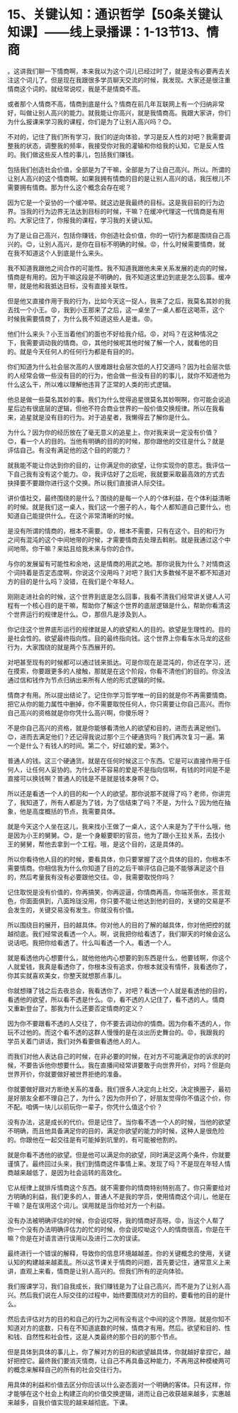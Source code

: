 # 15、关键认知：通识哲学【50条关键认知课】——线上录播课：1-13节13、情商

。这讲我们聊一下情商啊，本来我以为这个词儿已经过时了，就是没有必要再去关注这个词儿了。但是现在我跟很多学员聊天交流的时候，我发现。大家还是很注重情商这个词的，就经常说哎，我是不是情商不高。

或者那个人情商不高，情商到底是什么？情商在前几年互联网上有一个归纳非常好，叫做让别人高兴的能力。就我能让你高兴，就是我情商高。我跟大家讲，你们为什么报课来学习我的课程，你们是为了让别人高兴吗？😊。

不对的，记住了我们所有学习，我们的逆向体验，学习是反人性的对吧？我需要调整我的状态，调整我的频率，我接受你对我的灌输和你给我的认知，它是反人性的。我们做这些反人性的事儿，包括我们赚钱。

包括我们创造社会价值，全部是为了干嘛，全部是为了让自己高兴。所以。所谓的让别人高兴的这个情商啊。如果我拥有情商的目的是让别人高兴的话，我压根儿不需要拥有情商。那为什么这个概念会存在呢？

因为它是一个妥协的一个缓冲带。就这边是我最终的目标。这是我目前的行为边界。当我的行为边界无法达到目标的时候，干嘛？在缓冲代理这一代情商是有用的。大家记住了，你报我的课程，学习我的关键认知。

为了是让自己高兴，包括你赚钱，你创造社会价值，你的一切行为都是围绕自己高兴的。😊，让别人高兴，是你在目标不明确的时候。😡，什么时候需要情商，就在我不知道这个人到底是什么来头。

我不知道我跟他之间合作的可能性。我不知道我跟他未来关系发展的走向的时候，情商是有用的。因为干嘛这段是不明确的，我不知道这里边到底是怎么回事。缓冲带，就是他和我抵达目标，没有直接关联性。

但是他又直接作用于我的行为，比如今天这一捉人，我来了之后，我莫名其妙的我去找一个小王。😡，我到小王那来了之后，这一桌坐了一桌人都在这喝茶，这个时候我需要情商了，为什么我不知道这些人是谁。😡。

他们什么来头？小王当着他们的面也不好给我介绍。😡，对吗？在这种情况之下，我需要调动我的情商。😡，其他时候呢其他时候了解一个人，就看他的目的。就是今天任何人的任何行为都是有目的的。

你们知道为什么社会层次高的人很难跟社会层次低的人打交道吗？因为社会层次低的人经常会做一些没有目的的行为，他会做一些没有目的的事儿，就你不知道他为什么这么干，所以难以理解他违背了正常的人类的形式逻辑。

他总是做一些莫名其妙的事。我们为什么觉得追星很莫名其妙啊啊，你可能会说追星后边有很底层的逻辑，但他不符合商业世界的一般价值交换规律。所以在我看来，追星就是没有目的行为。对于追星者，我懒得去了解你是什么。

为什么？因为你的经历放在了毫无意义的追星上，你对我来说一定没有价值？😊，看一个人的目的。当他有明确的目的的时候，那你跟他的交往是什么？就是评估自己。有没有满足他的这个目的的能力？

就我能不能让你达到你的目的，让你满足你的欲望，让你实现你的意志。我评估一下自己我有没有这个能力。😡，我评估好了之后呢，我就要采取最高效的方式去抉择要不要跟你进行这个交换。所以我们直接讲人际交往。

讲价值社交，最终围绕的是什么？围绕的是每一个人的个体利益，在个体利益清晰的时候。就是我们这一桌人，我们这一个圈子的人，每个人都知道自己要什么，也知道自己能提供什么。在这个非常清晰的时候。

是没有所谓的情商的，根本不需要。😡，根本不需要，只有在这个。目的和行为之间有混沌的这个中间地带的时候，才需要情商去处理去斡削。就是我通过这个中间地带。你干嘛？来姑且给我未来与你的合作。

与你的发展留有可能性和余地，这是情商的用武之地。那你说我为什么？对情商这个词持着是否定态度啊，你说这个没用吗？对吧？我们大多数候不是不都不知道对方的目的是什么吗？没错，在我们是个年轻人。

刚刚走进社会的时候，这个世界到底是怎么回事，我看不清我们经常讲关键人人可程有一个核心目的是干嘛，帮助你了解这个世界的底层逻辑是什么，帮助你看清这个世界运行的规律是什么。😊，那但凡是涉及到人。

你记住这个世界底形运行的规律就是人的欲望和人的目的。欲望是生理性的。目的是社会性的。欲望最终指向性。目的最终指向钱。这个世界上你看车水马龙的这些行为，大家围绕的就是两个东西展开的。

对吧甚至现有的时候都可以通过钱来抵达。可是你现在是混沌的，你还在学习，还在摸索，你要跟更多的人接触，那就是在这个阶段，你看不清他们的目的。你没法通过信和钱作为节点归纳出来所有人他的形式逻辑的时候。

情商才有用。所以提出结论了。记住你学习哲学唯一的目的就是你不再需要情商。把它从你的能力属性中删掉，你不需要取悦任何人，你只需要让你自己高兴。而你自己高兴的资格就是你你凭什么高兴啊，你傻乐呀？

不是你自己高兴的资格，就是你能够看清他人的欲望和目的，进而去满足他们。😊，进而去满足他们？还记得我说过那个三个硬通货吗？我们再次复习一遍。第一个是什么？有钱人的时间。第二个，好红娘的爱。第3个。

普通人的钱。这三个硬通货。就是在任何时候这三个东西。它是可以直接作用于任何人，让任何人妥协的。为什么好不容易的爱是不是指向信啊，有钱的时间是不是直接可以换钱啊？普通人的钱是不是就是钱本身啊？😊。

所以还是看透一个人的目的和一个人的欲望。那你说那不就得了吗？老师，你讲完了，我知道了，所有人都是为了钱，为了信结束了吗？不是，为什么？因为他在抽象，他是高度概括的节点，我需要具体。

就是今天这个人坐在这儿，我来找小王做了一桌人，这个人来是为了干什么哦，他是因为小王的舅舅。😊，是一个身躯要职的官员，他为了跟小王拉关系，去找小王的舅舅，帮他去拿到一个工程。哦，是这个目的，这是具体的。

所以你看待他人目的的时候，要看具体，你只要掌握了这个具体的目的，你根本不需要情商。你相信我为什么你知道了目的之后干嘛评估自己能不能够满足这个目的，然后考量我有没有必要跟他交往。😡，我需要取悦你吗？

记住取悦是没有价值的，你再搞笑，你再逗逼，你情商再高，你端茶倒水，茶言观色，你面面俱到，八面玲珑没用，你只要不能让他达到他的目的，关键的交易是不会发生的，关键交易没有发生。你就没有价值。

所以围绕目的展开，目的越具体。你对他人的目的了解的越具体，你对他把控的就越彻底。我们经常说看透一个人。啊，说我把你给看透了，我们聊天的时候会这么说话吧。我把你给看透了。什么叫看透一个人。看透一个人。

就是看透他内心想要什么，就他他他内心想要的到东西是什么，他要钱啊，你这个人就爱钱，我真是看透你了，你根本没有追求，你根本就没有情怀，我看透你了，你其实就喜欢美女，你整天就想那点事儿。

你就想赚了钱之后去夜总会，我看透你了，对吧？看透一个人就是看透他的目的，看透他的欲望，所以看不透是什么。😡，看不透的人记住了，看不透的人。情商又重新登台了。那我为什么还要否定情商的定义？

因为你不要跟看不透的人交往了，你不要去调动你的情商。因为你看不透的人，你玩不过他的。而这个看不透的这群人慢慢的是在淡出历史舞台的。😡，我跟我的学员关着门讲话，我们对外看要做看透他人的人。

而我们对他人表达自己的时候，在非必要的时候，在对方不可能满足你的诉求的时候，不要告诉他你想要什么。我在直播间经常讲要敢于向世界开价，对吗？但是向世界开价，你就要做好被世界拒绝的准备。

你就要做好跟对方断绝关系的准备。我们很多人决定向上社交，决定换圈子，最初是好朋友全都不理自己了，为什么？因为你开价了，好朋友觉得你不值这个价，你不配。咱俩一块儿以前玩你一辈子，你凭什么值这个价？

没有办法，这是成长的代价。但是记住了。当你看不透一个人的时候，当他的欲望不明确，而且他具备满足你的目的，满足你欲望的能力的时候，这种人是很危险的。你跟他在一起交往是有可能掉到坑里的，有可能被他割的。

就是你看不透他的欲望。但是他可以满足你的欲望，同时满足这两个条件，你就要谨慎了。最终回过头来，我们到情商这件事情上来。发现了吗？不是现在年轻人情商越来越低了，是因为社会运转的高效化。

它从规律上就排斥情商这个东西。就不需要你的情商特别特别高了。你只需要给对方明确的利益，我们更多的人，普通人不是我的学员，使用情商这个词儿，他是在干嘛？是在误用这个词儿。误用就是当你给对方一个利益。

没有办法被明确评估的时候，你会说哎呀，我的情商好高呀。😡，当这个人帮了你一个没有办法明确评估力的忙的时候，你会说哎呦这个人的情商很高，你是在干嘛？你是在对语言进行误用以及进行二次的误读。

最终进行一个错误的解释，导致你的信息环境越越差。你的关键概念的使用，关键认知的构建越来越紊乱。所以这节课关于情商的问题，首先要记住，通常意义上来讲，直观上来看，情商是让别人高兴的。但我们所有的逆向体验。

我们报课学习，我们自我成长，我们赚钱是为了让自己高兴，而不是为了让别人高兴。然后我们说在人际交往的过程中，始终要围绕对方的目的，要看他的目的是什么。

然后去评估对方的目的和自己的行为之间有没有这个中间的这个界限。就是你知不知道对方的底数，只有在不知道底数的时候，情商才有用。然后。欲望和目的、性和钱、自然性和社会性，这是人类最终的那个目的的那个节点。

但是具体到具体的事儿上，你了解对方的目的和欲望越具体，你就越好拿捏它，越好把控它。最终我们要消灭情商，让自己不再具备这种能力，不再用这种模棱两可的概念来解释自己的所有的社会交往行为。

用具体的利益和价值去区分你应该以什么姿态面对一个明确的客体。只有这样，你才能够在这个社会上构建正向的价值交换逻辑，进而让自己收获越来越多，实惠越来越多，自我价值实现的越来越彻底。下课。

